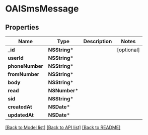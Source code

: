 # OAISmsMessage

## Properties
Name | Type | Description | Notes
------------ | ------------- | ------------- | -------------
**_id** | **NSString*** |  | [optional] 
**userId** | **NSString*** |  | 
**phoneNumber** | **NSString*** |  | 
**fromNumber** | **NSString*** |  | 
**body** | **NSString*** |  | 
**read** | **NSNumber*** |  | 
**sid** | **NSString*** |  | 
**createdAt** | **NSDate*** |  | 
**updatedAt** | **NSDate*** |  | 

[[Back to Model list]](../README#documentation-for-models) [[Back to API list]](../README#documentation-for-api-endpoints) [[Back to README]](../README)


